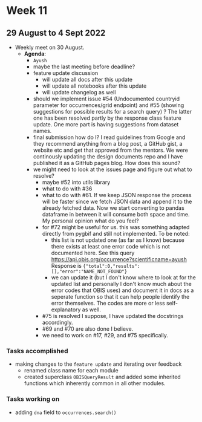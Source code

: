 # Week 11
## 29 August to 4 Sept 2022
+ Weekly meet on 30 August.
    + **Agenda**:
        + `Ayush`
        + maybe the last meeting before deadline?
        + feature update discussion
            + will update all docs after this update
            + will update all notebooks after this update
            + will update changelog as well
        + should we implement issue #54 (Undocumented countryid parameter for occurrences/grid endpoint) 
        and #55 (showing suggestions for possible results for a search query) ? The latter one has been
        resolved partly by the response class feature update. One more part is having suggestions from dataset
        names.
        + final submission how do I? I read guidelines from Google and they recommend anything from a blog post,
        a GitHub gist, a website etc and get that approved from the mentors. We were continously updating the 
        design documents repo and I have published it as a GitHub pages blog. How does this sound?
        + we might need to look at the issues page and figure out what to resolve?
            + maybe #52 into utils library 
            + what to do with #36
            + what to do with #61. If we keep JSON response the process will be faster since we fetch JSON data and append it to the already fetched data. Now we start converting to pandas dataframe in between it will consume both space and time. My personal opinion what do you feel?
            + for #72 might be useful for us. this was something adapted directly from pygbif and still not implemented. To be noted:
                + this list is not updated one (as far as I know) because there exists at least one error code which is not documented here. See this query https://api.obis.org/occurrence?scientificname=ayush
                Response is ```{"total":0,"results":[],"error":"NAME_NOT_FOUND"}```
                + we can update it (but I don't know where to look at for the updated list and personally I don't know much about the error codes that OBIS uses) and document it in docs as a seperate function so that it can help people identify the error themselves. The codes are more or less self-explanatory as well.
            + #75 is resolved I suppose, I have updated the docstrings accordingly.
            + #69 and #70 are also done I believe.
            + we need to work on #17, #29, and #75 specifically.

### Tasks accomplished
+ making changes to the `feature update` and iterating over feedback
    + renamed class name for each module
    + created superclass `OBISQueryResult` and added some inherited functions which inherently common 
    in all other modules.
    
### Tasks working on
+ adding `dna` field to `occurrences.search()` 